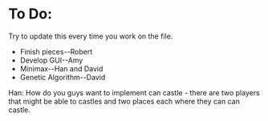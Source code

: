 To Do:
================
Try to update this every time you work on the file.

* Finish pieces--Robert
* Develop GUI--Amy
* Minimax--Han and David
* Genetic Algorithm--David

Han: How do you guys want to implement can castle - there are two players that might be able to castles and two places each where they can can castle.
